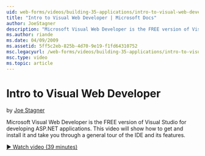 ```yaml
---
uid: web-forms/videos/building-35-applications/intro-to-visual-web-developer
title: "Intro to Visual Web Developer | Microsoft Docs"
author: JoeStagner
description: "Microsoft Visual Web Developer is the FREE version of Visual Studio for developing ASP.NET applications. This video will show how to get and install it and t..."
ms.author: riande
ms.date: 04/09/2009
ms.assetid: 5ff5c2eb-825b-4d70-9e19-f1fd64310752
msc.legacyurl: /web-forms/videos/building-35-applications/intro-to-visual-web-developer
msc.type: video
ms.topic: article
---
```

# Intro to Visual Web Developer

by [Joe Stagner](https://github.com/JoeStagner)

Microsoft Visual Web Developer is the FREE version of Visual Studio for developing ASP.NET applications. This video will show how to get and install it and take you through a general tour of the IDE and its features.

[&#9654; Watch video (39 minutes)](https://channel9.msdn.com/Blogs/ASP-NET-Site-Videos/intro-to-visual-web-developer)
